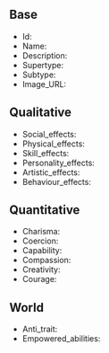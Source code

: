 ## Base
- <span class="text-field" data-tooltip="Text">Id</span>: 
- <span class="text-field" data-tooltip="Text">Name</span>: 
- <span class="text-field" data-tooltip="Text">Description</span>: 
- <span class="text-field" data-tooltip="Text">Supertype</span>: 
- <span class="text-field" data-tooltip="Text">Subtype</span>: 
- <span class="text-field" data-tooltip="Text">Image_URL</span>: 

## Qualitative
- <span class="text-field" data-tooltip="Text">Social_effects</span>: 
- <span class="text-field" data-tooltip="Text">Physical_effects</span>: 
- <span class="text-field" data-tooltip="Text">Skill_effects</span>: 
- <span class="text-field" data-tooltip="Text">Personality_effects</span>: 
- <span class="text-field" data-tooltip="Text">Artistic_effects</span>: 
- <span class="text-field" data-tooltip="Text">Behaviour_effects</span>: 

## Quantitative
- <span class="number-field" data-tooltip="Number">Charisma</span>: 
- <span class="number-field" data-tooltip="Number">Coercion</span>: 
- <span class="number-field" data-tooltip="Number">Capability</span>: 
- <span class="number-field" data-tooltip="Number">Compassion</span>: 
- <span class="number-field" data-tooltip="Number">Creativity</span>: 
- <span class="number-field" data-tooltip="Number">Courage</span>: 

## World
- <span class="link-field" data-tooltip="Single Trait">Anti_trait</span>: 
- <span class="multi-link-field" data-tooltip="Multi Ability">Empowered_abilities</span>: 

